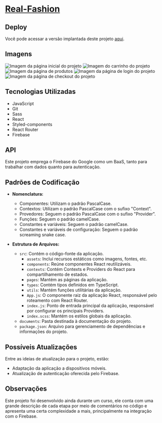 # [Real-Fashion](https://euphonious-youtiao-a6b4e3.netlify.app/)

## Deploy

Você pode acessar a versão implantada deste projeto [aqui](https://euphonious-youtiao-a6b4e3.netlify.app/).

## Imagens

![Imagem da página inicial do projeto](https://github.com/NikisGabriel/real-fashion/blob/master/documents/real-fashion.png)
![Imagem do carrinho do projeto](https://github.com/NikisGabriel/real-fashion/blob/master/documents/real-fashion-cart.png)
![Imagem da página de produtos](https://github.com/NikisGabriel/real-fashion/blob/master/documents/real-fashion-products.png)
![Imagem da página de login do projeto](https://github.com/NikisGabriel/real-fashion/blob/master/documents/real-fashion-login.png)
![Imagem da página de checkout do projeto](https://github.com/NikisGabriel/real-fashion/blob/master/documents/real-fashion-checkout.png)

## Tecnologias Utilizadas

- JavaScript
- Git
- Sass
- React
- Styled-components
- React Router
- Firebase

## API

Este projeto emprega o Firebase do Google como um BaaS, tanto para trabalhar com dados quanto para autenticação.

## Padrões de Codificação

- **Nomenclatura:**

  - Componentes: Utilizam o padrão PascalCase.
  - Contextos: Utilizam o padrão PascalCase com o sufixo "Context".
  - Provedores: Seguem o padrão PascalCase com o sufixo "Provider".
  - Funções: Seguem o padrão camelCase.
  - Constantes e variáveis: Seguem o padrão camelCase.
  - Constantes e variáveis de configuração: Seguem o padrão screaming snake case.

- **Estrutura de Arquivos:**
  - `src`: Contém o código-fonte da aplicação.
    - `assets`: Inclui recursos estáticos como imagens, fontes, etc.
    - `components`: Reúne componentes React reutilizáveis.
    - `contexts`: Contém Contexts e Providers do React para compartilhamento de estados.
    - `pages`: Mantém as páginas da aplicação.
    - `types`: Contém tipos definidos em TypeScript.
    - `utils`: Mantém funções utilitárias da aplicação.
    - `App.js`: O componente raiz da aplicação React, responsável pelo roteamento com React Router.
    - `index.js`: Ponto de entrada principal da aplicação, responsável por configurar os principais Providers.
    - `index.scss`: Mantém os estilos globais da aplicação.
  - `documents`: Pasta destinada à documentação do projeto.
  - `package.json`: Arquivo para gerenciamento de dependências e informações do projeto.

## Possíveis Atualizações

Entre as ideias de atualização para o projeto, estão:

- Adaptação da aplicação a dispositivos móveis.
- Atualização de autenticação oferecida pelo Firebase.

## Observações

Este projeto foi desenvolvido ainda durante um curso, ele conta com uma grande descrição de cada etapa por meio de comentários no código e apresenta uma certa complexidade a mais, principalmente na integração com o Firebase.
